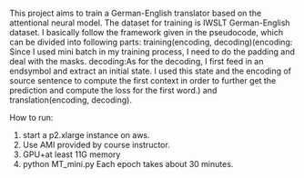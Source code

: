 This project aims to train a German-English translator based on the attentional neural model.
The dataset for training is IWSLT German-English dataset.
I basically follow the framework given in the pseudocode, which can be divided into following parts: training(encoding, decoding)(encoding: Since I used mini batch in my training process, I need to do the padding and deal with the masks. decoding:As for the decoding, I first feed in an endsymbol and extract an initial state. I used this state and
the encoding of source sentence to compute the first context in order to further get the prediction
and compute the loss for the first word.) and translation(encoding, decoding).

How to run:
1. start a p2.xlarge instance on aws.
2. Use AMI provided by course instructor.
3. GPU+at least 11G memory
4. python MT_mini.py
Each epoch takes about 30 minutes.
